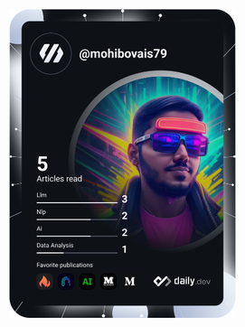 <a href="https://app.daily.dev/DailyDevTips"><img src="https://github.com/mohibovais79/mohibovais79/blob/master/devcard.svg" width="400" alt="Chris Bongers's Dev Card"/></a>

<!---
mohibovais79/mohibovais79 is a ✨ special ✨ repository because its `README.md` (this file) appears on your GitHub profile.
You can click the Preview link to take a look at your changes.
--->
